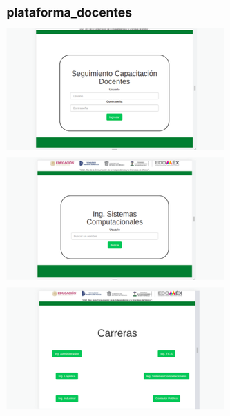 # plataforma_docentes

![](https://github.com/ddaniuwu/plataforma_docentes/blob/master/static/images/Avance1.png)

![](https://github.com/ddaniuwu/plataforma_docentes/blob/master/static/images/Avance1.2.png)

![](https://github.com/ddaniuwu/plataforma_docentes/blob/master/static/images/Avance1.3.png)
